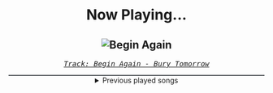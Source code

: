<div align="center"> 
<h1>Now Playing...</h1>

![Begin Again](https://i.scdn.co/image/ab67616d00001e024992ab275360f17274b7a867)
--
_<samp><a href="https://open.spotify.com/track/6uCkCdWgzS2joEVTGnGSz9">Track: Begin Again - Bury Tomorrow</a></samp>_

<div style="border: 1px #4B5054 solid"></div>
<details>
  <summary>
    Previous played songs
  </summary>
  <table>
    <thead>
      <tr>
        <th>
          Artist
        </th>
        <th>
          Song
        </th>
        <th>
          Link
        </th>
      </tr>
    </thead>
    <tbody>
      <tr><td>Bury Tomorrow</td><td>Begin Again</td><td><a href="https://open.spotify.com/track/6uCkCdWgzS2joEVTGnGSz9">https://open.spotify.com/track/6uCkCdWgzS2joEVTGnGSz9</a></td></tr><tr><td>Bury Tomorrow</td><td>Care</td><td><a href="https://open.spotify.com/track/46lbzaEKVNn2EWArjTFbrQ">https://open.spotify.com/track/46lbzaEKVNn2EWArjTFbrQ</a></td></tr><tr><td>Bury Tomorrow</td><td>Heretic (feat. Loz Taylor)</td><td><a href="https://open.spotify.com/track/1lHqZm5MsAc7wZ7W95KcOe">https://open.spotify.com/track/1lHqZm5MsAc7wZ7W95KcOe</a></td></tr><tr><td>Bury Tomorrow</td><td>Recovery?</td><td><a href="https://open.spotify.com/track/6iT0m0yuFbzZ2DH3vW0fgJ">https://open.spotify.com/track/6iT0m0yuFbzZ2DH3vW0fgJ</a></td></tr><tr><td>Bury Tomorrow</td><td>Abandon Us</td><td><a href="https://open.spotify.com/track/39KxX34pPo46RD3xVwfWyj">https://open.spotify.com/track/39KxX34pPo46RD3xVwfWyj</a></td></tr><tr><td>Bury Tomorrow</td><td>Majesty</td><td><a href="https://open.spotify.com/track/3QbnsNZdOC36Kvdc2bSf1J">https://open.spotify.com/track/3QbnsNZdOC36Kvdc2bSf1J</a></td></tr><tr><td>Bury Tomorrow</td><td>Forced Divide</td><td><a href="https://open.spotify.com/track/5wRX9t8a8zR63xtCoHBmfO">https://open.spotify.com/track/5wRX9t8a8zR63xtCoHBmfO</a></td></tr><tr><td>Bury Tomorrow</td><td>Wrath</td><td><a href="https://open.spotify.com/track/6LukTyIQxWTx98Ov4tp7jx">https://open.spotify.com/track/6LukTyIQxWTx98Ov4tp7jx</a></td></tr><tr><td>Bury Tomorrow</td><td>The Seventh Sun</td><td><a href="https://open.spotify.com/track/7xzjDk0zNKszIgcI897O0T">https://open.spotify.com/track/7xzjDk0zNKszIgcI897O0T</a></td></tr><tr><td>Bury Tomorrow</td><td>Boltcutter</td><td><a href="https://open.spotify.com/track/6Qe4DUWhgMt6cKlOJ5mDhc">https://open.spotify.com/track/6Qe4DUWhgMt6cKlOJ5mDhc</a></td></tr><tr><td>Bury Tomorrow</td><td>The Carcass King (feat. Cody Frost)</td><td><a href="https://open.spotify.com/track/4yJ5cpaHDE5JHp0WLHGgrp">https://open.spotify.com/track/4yJ5cpaHDE5JHp0WLHGgrp</a></td></tr><tr><td>Bury Tomorrow</td><td>Begin Again</td><td><a href="https://open.spotify.com/track/6uCkCdWgzS2joEVTGnGSz9">https://open.spotify.com/track/6uCkCdWgzS2joEVTGnGSz9</a></td></tr><tr><td>Bury Tomorrow</td><td>Care</td><td><a href="https://open.spotify.com/track/46lbzaEKVNn2EWArjTFbrQ">https://open.spotify.com/track/46lbzaEKVNn2EWArjTFbrQ</a></td></tr><tr><td>Bury Tomorrow</td><td>Heretic (feat. Loz Taylor)</td><td><a href="https://open.spotify.com/track/1lHqZm5MsAc7wZ7W95KcOe">https://open.spotify.com/track/1lHqZm5MsAc7wZ7W95KcOe</a></td></tr><tr><td>Bury Tomorrow</td><td>Recovery?</td><td><a href="https://open.spotify.com/track/6iT0m0yuFbzZ2DH3vW0fgJ">https://open.spotify.com/track/6iT0m0yuFbzZ2DH3vW0fgJ</a></td></tr><tr><td>Bury Tomorrow</td><td>Abandon Us</td><td><a href="https://open.spotify.com/track/39KxX34pPo46RD3xVwfWyj">https://open.spotify.com/track/39KxX34pPo46RD3xVwfWyj</a></td></tr><tr><td>Bury Tomorrow</td><td>Majesty</td><td><a href="https://open.spotify.com/track/3QbnsNZdOC36Kvdc2bSf1J">https://open.spotify.com/track/3QbnsNZdOC36Kvdc2bSf1J</a></td></tr><tr><td>Alpha Wolf</td><td>bleed 4 you - Lo-Fi Remix</td><td><a href="https://open.spotify.com/track/1mZDBpewApj8sntzdinRUP">https://open.spotify.com/track/1mZDBpewApj8sntzdinRUP</a></td></tr><tr><td>Caskets</td><td>Ghost Like You</td><td><a href="https://open.spotify.com/track/4f29rM6FYPtiHlW9M1Xehw">https://open.spotify.com/track/4f29rM6FYPtiHlW9M1Xehw</a></td></tr><tr><td>Bad Omens</td><td>ARTIFICIAL SUICIDE</td><td><a href="https://open.spotify.com/track/2Qv8xJzenocwXyGlMU5PaC">https://open.spotify.com/track/2Qv8xJzenocwXyGlMU5PaC</a></td></tr>
    </tbody>
  </table>
</details>

</div>
